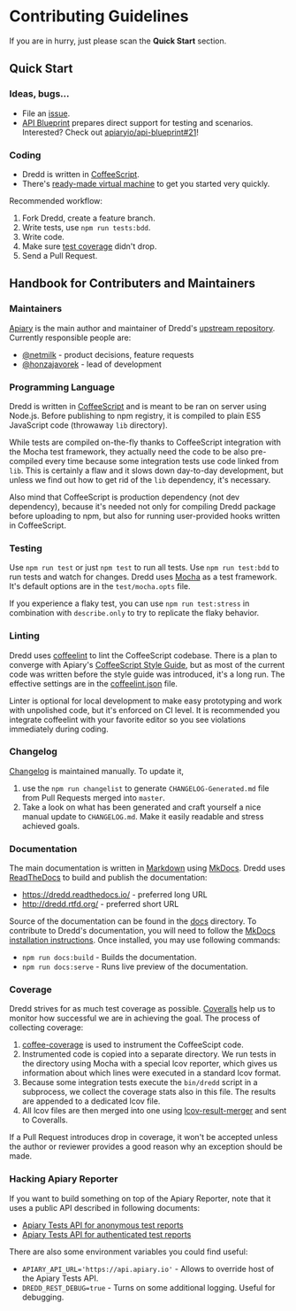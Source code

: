 # Contributing Guidelines

If you are in hurry, just please scan the **Quick Start** section.

## Quick Start

### Ideas, bugs...

- File an [issue][issues].
- [API Blueprint][] prepares direct support for testing and scenarios. Interested?
  Check out [apiaryio/api-blueprint#21](https://github.com/apiaryio/api-blueprint/issues/21)!

### Coding

- Dredd is written in [CoffeeScript][].
- There's [ready-made virtual machine][vde] to get you started very quickly.

Recommended workflow:

1. Fork Dredd, create a feature branch.
2. Write tests, use `npm run tests:bdd`.
3. Write code.
4. Make sure [test coverage][] didn't drop.
5. Send a Pull Request.

## Handbook for Contributers and Maintainers

### Maintainers

[Apiary][] is the main author and maintainer of Dredd's [upstream repository][].
Currently responsible people are:

- [@netmilk](https://github.com/netmilk) - product decisions, feature requests
- [@honzajavorek](https://github.com/honzajavorek) - lead of development

### Programming Language

Dredd is written in [CoffeeScript][] and is meant to be ran on server using
Node.js. Before publishing to npm registry, it is compiled to plain
ES5 JavaScript code (throwaway `lib` directory).

While tests are compiled on-the-fly thanks to CoffeeScript integration with
the Mocha test framework, they actually need the code to be also pre-compiled
every time because some integration tests use code linked from `lib`. This is
certainly a flaw and it slows down day-to-day development, but unless we find
out how to get rid of the `lib` dependency, it's necessary.

Also mind that CoffeeScript is production dependency (not dev dependency),
because it's needed not only for compiling Dredd package before uploading
to npm, but also for running user-provided hooks written in CoffeeScript.

### Testing

Use `npm run test` or just `npm test` to run all tests. Use `npm run test:bdd`
to run tests and watch for changes. Dredd uses [Mocha][] as a test framework.
It's default options are in the `test/mocha.opts` file.

If you experience a flaky test, you can use `npm run test:stress` in combination
with `describe.only` to try to replicate the flaky behavior.

### Linting

Dredd uses [coffeelint][] to lint the CoffeeScript codebase. There is a plan
to converge with Apiary's [CoffeeScript Style Guide][], but as most of
the current code was written before the style guide was introduced, it's
a long run. The effective settings are in the [coffeelint.json][] file.

Linter is optional for local development to make easy prototyping and work
with unpolished code, but it's enforced on CI level. It is recommended you
integrate coffeelint with your favorite editor so you see violations
immediately during coding.

### Changelog

[Changelog][] is maintained manually. To update it,

1.  use the `npm run changelist` to generate `CHANGELOG-Generated.md` file from
    Pull Requests merged into `master`.
2.  Take a look on what has been generated and craft yourself a nice manual
    update to `CHANGELOG.md`. Make it easily readable and stress achieved goals.

### Documentation

The main documentation is written in [Markdown][] using [MkDocs][]. Dredd uses
[ReadTheDocs][] to build and publish the documentation:

- https://dredd.readthedocs.io/ - preferred long URL
- http://dredd.rtfd.org/ - preferred short URL

Source of the documentation can be found in the [docs][] directory. To contribute to Dredd's documentation, you will need to follow the [MkDocs installation instructions](http://www.mkdocs.org/#installation). Once installed, you may use following commands:

- `npm run docs:build` - Builds the documentation.
- `npm run docs:serve` - Runs live preview of the documentation.

### Coverage

Dredd strives for as much test coverage as possible. [Coveralls][] help us to
monitor how successful we are in achieving the goal. The process of collecting
coverage:

1. [coffee-coverage][] is used to instrument the CoffeeScipt code.
2. Instrumented code is copied into a separate directory. We run tests in the
   directory using Mocha with a special lcov reporter, which gives us
   information about which lines were executed in a standard lcov format.
3. Because some integration tests execute the `bin/dredd` script in
   a subprocess, we collect the coverage stats also in this file. The results
   are appended to a dedicated lcov file.
4. All lcov files are then merged into one using [lcov-result-merger][]
   and sent to Coveralls.

If a Pull Request introduces drop in coverage, it won't be accepted unless
the author or reviewer provides a good reason why an exception should be made.

### Hacking Apiary Reporter

If you want to build something on top of the Apiary Reporter, note that it uses a public API described in following documents:

- [Apiary Tests API for anonymous test reports][]
- [Apiary Tests API for authenticated test reports][]

There are also some environment variables you could find useful:

- `APIARY_API_URL='https://api.apiary.io'` - Allows to override host of the Apiary Tests API.
- `DREDD_REST_DEBUG=true` - Turns on some additional logging. Useful for debugging.


[Apiary]: https://apiary.io/
[API Blueprint]: http://apiblueprint.org/

[coffee-coverage]: https://github.com/benbria/coffee-coverage
[coffeelint]: http://www.coffeelint.org/
[CoffeeScript]: http://coffeescript.org
[CoffeeScript Style Guide]: https://github.com/apiaryio/coffeescript-style-guide
[Coveralls]: https://coveralls.io/github/apiaryio/dredd
[lcov-result-merger]: https://github.com/mweibel/lcov-result-merger
[Markdown]: https://en.wikipedia.org/wiki/Markdown
[MkDocs]: http://www.mkdocs.org/
[ReadTheDocs]: https://readthedocs.org/
[test coverage]: https://coveralls.io/r/apiaryio/dredd?branch=master
[Mocha]: http://mochajs.org/

[docs]: docs
[coffeelint.json]: coffeelint.json
[Changelog]: CHANGELOG.md
[vde]: VirtualDevelopmentEnvironment.md

[upstream repository]: https://github.com/apiaryio/dredd
[issues]: https://github.com/apiaryio/dredd/issues

[Apiary Tests API for anonymous test reports]: https://github.com/apiaryio/dredd/blob/master/ApiaryReportingApiAnonymous.apib
[Apiary Tests API for authenticated test reports]: https://github.com/apiaryio/dredd/blob/master/ApiaryReportingApi.apib
